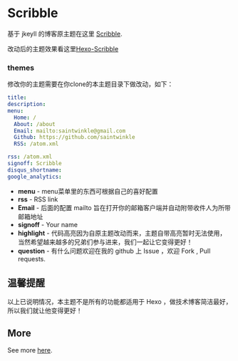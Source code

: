 # Scribble

基于 jkeyll 的博客原主题在这里 [Scribble](https://github.com/chloerei/scribble).

改动后的主题效果看这里[Hexo-Scribble](https://smartbeng.github.io)

### themes

修改你的主题需要在你clone的本主题目录下做改动，如下：

``` yml
title: 
description: 
menu:
  Home: /
  About: /about
  Email: mailto:saintwinkle@gmail.com
  Github: https://github.com/saintwinkle
  RSS: /atom.xml

rss: /atom.xml
signoff: Scribble
disqus_shortname: 
google_analytics: 
```

- __menu__ - menu菜单里的东西可根据自己的喜好配置
- __rss__ - RSS link
- **Email** - 后面的配置 mailto 旨在打开你的邮箱客户端并自动附带收件人为所带邮箱地址
- __signoff__ - Your name
- **highlight** - 代码高亮因为自原主题改动而来，主题自带高亮暂时无法使用，当然希望越来越多的兄弟们参与进来，我们一起让它变得更好！
- **question** - 有什么问题欢迎在我的 github 上 Issue ，欢迎 Fork , Pull requests.

## 温馨提醒

以上已说明情况，本主题不是所有的功能都适用于 Hexo ，做技术博客简洁最好，所以我们就让他变得更好！

## More

See more [here](https://github.com/chloerei/scribble).

